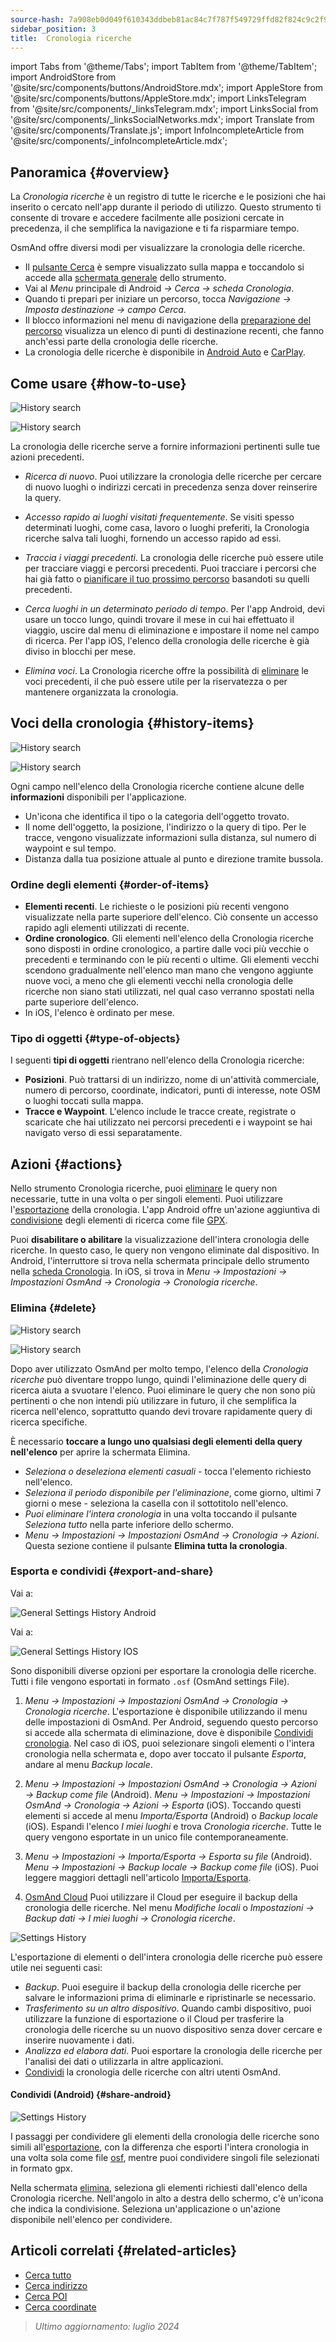 ```yaml
---
source-hash: 7a908eb0d049f610343ddbeb81ac84c7f787f549729ffd82f824c9c2f9bd25d6
sidebar_position: 3
title:  Cronologia ricerche
---
```

import Tabs from '@theme/Tabs';
import TabItem from '@theme/TabItem';
import AndroidStore from '@site/src/components/buttons/AndroidStore.mdx';
import AppleStore from '@site/src/components/buttons/AppleStore.mdx';
import LinksTelegram from '@site/src/components/_linksTelegram.mdx';
import LinksSocial from '@site/src/components/_linksSocialNetworks.mdx';
import Translate from '@site/src/components/Translate.js';
import InfoIncompleteArticle from '@site/src/components/_infoIncompleteArticle.mdx';


## Panoramica {#overview}

La *Cronologia ricerche* è un registro di tutte le ricerche e le posizioni che hai inserito o cercato nell'app durante il periodo di utilizzo. Questo strumento ti consente di trovare e accedere facilmente alle posizioni cercate in precedenza, il che semplifica la navigazione e ti fa risparmiare tempo.

OsmAnd offre diversi modi per visualizzare la cronologia delle ricerche.

- Il [pulsante Cerca](../widgets/map-buttons.md#search) è sempre visualizzato sulla mappa e toccandolo si accede alla [schermata generale](#how-to-use) dello strumento.
- Vai al *Menu* principale di Android *→ Cerca → scheda Cronologia*.
- Quando ti prepari per iniziare un percorso, tocca *Navigazione → Imposta destinazione → campo Cerca*.
- Il blocco informazioni nel menu di navigazione della [preparazione del percorso](../navigation/setup/route-navigation.md#navigation-menu) visualizza un elenco di punti di destinazione recenti, che fanno anch'essi parte della cronologia delle ricerche.
- La cronologia delle ricerche è disponibile in [Android Auto](../navigation/auto-car.md#search) e [CarPlay](../navigation/car-play.md#search).


## Come usare {#how-to-use}

<Tabs groupId="operating-systems" queryString="operating-systems">

<TabItem value="android" label="Android">

![History search](@site/static/img/search/history_search_android.png)

</TabItem>

<TabItem value="ios" label="iOS">

![History search](@site/static/img/search/history_search_ios.png)

</TabItem>

</Tabs>

La cronologia delle ricerche serve a fornire informazioni pertinenti sulle tue azioni precedenti.

- *Ricerca di nuovo*. Puoi utilizzare la cronologia delle ricerche per cercare di nuovo luoghi o indirizzi cercati in precedenza senza dover reinserire la query.

- *Accesso rapido ai luoghi visitati frequentemente*. Se visiti spesso determinati luoghi, come casa, lavoro o luoghi preferiti, la Cronologia ricerche salva tali luoghi, fornendo un accesso rapido ad essi.

- *Traccia i viaggi precedenti*. La cronologia delle ricerche può essere utile per tracciare viaggi e percorsi precedenti. Puoi tracciare i percorsi che hai già fatto o [pianificare il tuo prossimo percorso](../plan-route/create-route.md) basandoti su quelli precedenti.

- *Cerca luoghi in un determinato periodo di tempo*. Per l'app Android, devi usare un tocco lungo, quindi trovare il mese in cui hai effettuato il viaggio, uscire dal menu di eliminazione e impostare il nome nel campo di ricerca. Per l'app iOS, l'elenco della cronologia delle ricerche è già diviso in blocchi per mese.

- *Elimina voci*. La Cronologia ricerche offre la possibilità di [eliminare](#delete) le voci precedenti, il che può essere utile per la riservatezza o per mantenere organizzata la cronologia.


## Voci della cronologia {#history-items}

<Tabs groupId="operating-systems" queryString="operating-systems">

<TabItem value="android" label="Android">

![History search](@site/static/img/search/history_search_android.png)

</TabItem>

<TabItem value="ios" label="iOS">

![History search](@site/static/img/search/history_search_ios.png)

</TabItem>

</Tabs>

Ogni campo nell'elenco della Cronologia ricerche contiene alcune delle **informazioni** disponibili per l'applicazione.

- Un'icona che identifica il tipo o la categoria dell'oggetto trovato.
- Il nome dell'oggetto, la posizione, l'indirizzo o la query di tipo. Per le tracce, vengono visualizzate informazioni sulla distanza, sul numero di waypoint e sul tempo.
- Distanza dalla tua posizione attuale al punto e direzione tramite bussola.


### Ordine degli elementi {#order-of-items}

- **Elementi recenti**. Le richieste o le posizioni più recenti vengono visualizzate nella parte superiore dell'elenco. Ciò consente un accesso rapido agli elementi utilizzati di recente.
- **Ordine cronologico**. Gli elementi nell'elenco della Cronologia ricerche sono disposti in ordine cronologico, a partire dalle voci più vecchie o precedenti e terminando con le più recenti o ultime. Gli elementi vecchi scendono gradualmente nell'elenco man mano che vengono aggiunte nuove voci, a meno che gli elementi vecchi nella cronologia delle ricerche non siano stati utilizzati, nel qual caso verranno spostati nella parte superiore dell'elenco.
- In iOS, l'elenco è ordinato per mese.

### Tipo di oggetti {#type-of-objects}

I seguenti **tipi di oggetti** rientrano nell'elenco della Cronologia ricerche:

- **Posizioni**. Può trattarsi di un indirizzo, nome di un'attività commerciale, numero di percorso, coordinate, indicatori, punti di interesse, note OSM o luoghi toccati sulla mappa.
- **Tracce e Waypoint**. L'elenco include le tracce create, registrate o scaricate che hai utilizzato nei percorsi precedenti e i waypoint se hai navigato verso di essi separatamente.


## Azioni {#actions}

Nello strumento Cronologia ricerche, puoi [eliminare](#delete) le query non necessarie, tutte in una volta o per singoli elementi. Puoi utilizzare l'[esportazione](#export-and-share) della cronologia. L'app Android offre un'azione aggiuntiva di [condivisione](#share-android) degli elementi di ricerca come file [GPX](../../technical/osmand-file-formats/osmand-gpx.md).

Puoi **disabilitare o abilitare** la visualizzazione dell'intera cronologia delle ricerche. In questo caso, le query non vengono eliminate dal dispositivo. In Android, l'interruttore si trova nella schermata principale dello strumento nella [scheda Cronologia](#overview). In iOS, si trova in *Menu → Impostazioni → Impostazioni OsmAnd → Cronologia → Cronologia ricerche*.


### Elimina {#delete}

<Tabs groupId="operating-systems" queryString="operating-systems">

<TabItem value="android" label="Android">

![History search](@site/static/img/search/history_search_delete_andr.png)

</TabItem>

<TabItem value="ios" label="iOS">

![History search](@site/static/img/search/history_search_delete_ios.png)

</TabItem>

</Tabs>

Dopo aver utilizzato OsmAnd per molto tempo, l'elenco della *Cronologia ricerche* può diventare troppo lungo, quindi l'eliminazione delle query di ricerca aiuta a svuotare l'elenco. Puoi eliminare le query che non sono più pertinenti o che non intendi più utilizzare in futuro, il che semplifica la ricerca nell'elenco, soprattutto quando devi trovare rapidamente query di ricerca specifiche.

È necessario **toccare a lungo uno qualsiasi degli elementi della query nell'elenco** per aprire la schermata Elimina.

- *Seleziona o deseleziona elementi casuali* - tocca l'elemento richiesto nell'elenco.
- *Seleziona il periodo disponibile per l'eliminazione*, come giorno, ultimi 7 giorni o mese - seleziona la casella con il sottotitolo nell'elenco.
- *Puoi eliminare l'intera cronologia* in una volta toccando il pulsante *Seleziona tutto* nella parte inferiore dello schermo.
- *Menu → Impostazioni → Impostazioni OsmAnd → Cronologia → Azioni*. Questa sezione contiene il pulsante **Elimina tutta la cronologia**.


### Esporta e condividi {#export-and-share}

<Tabs groupId="operating-systems" queryString="operating-systems">

<TabItem value="android" label="Android">

Vai a: *<Translate android="true" ids="shared_string_menu,shared_string_settings,osmand_settings,shared_string_history"/>*

![General Settings History Android](@site/static/img/personal/profiles/general_settings_history_android.png)

</TabItem>

<TabItem value="ios" label="iOS">

Vai a: *<Translate android="true" ids="shared_string_menu,shared_string_settings,osmand_settings,shared_string_history"/>*

![General Settings History IOS](@site/static/img/personal/profiles/history_settings_ios.png)

</TabItem>

</Tabs>

Sono disponibili diverse opzioni per esportare la cronologia delle ricerche. Tutti i file vengono esportati in formato `.osf` (OsmAnd settings File).

1. *Menu → Impostazioni → Impostazioni OsmAnd → Cronologia → Cronologia ricerche*.
L'esportazione è disponibile utilizzando il menu delle impostazioni di OsmAnd. Per Android, seguendo questo percorso si accede alla schermata di eliminazione, dove è disponibile [Condividi cronologia](#share-android). Nel caso di iOS, puoi selezionare singoli elementi o l'intera cronologia nella schermata e, dopo aver toccato il pulsante *Esporta*, andare al menu *Backup locale*.

2. *Menu → Impostazioni → Impostazioni OsmAnd → Cronologia → Azioni → Backup come file* (Android).
*Menu → Impostazioni → Impostazioni OsmAnd → Cronologia → Azioni → Esporta* (iOS).
Toccando questi elementi si accede al menu *Importa/Esporta* (Android) o *Backup locale* (iOS). Espandi l'elenco *I miei luoghi* e trova *Cronologia ricerche*. Tutte le query vengono esportate in un unico file contemporaneamente.

3. *Menu → Impostazioni → Importa/Esporta → Esporta su file* (Android).
*Menu → Impostazioni → Backup locale → Backup come file* (iOS).
Puoi leggere maggiori dettagli nell'articolo [Importa/Esporta](../personal/import-export.md#export).

4. [OsmAnd Cloud](../personal/osmand-cloud.md#select-data-to-back-up)
Puoi utilizzare il Cloud per eseguire il backup della cronologia delle ricerche. Nel menu *Modifiche locali* o *Impostazioni → Backup dati → I miei luoghi → Cronologia ricerche*.

![Settings History](@site/static/img/search/history_search_share_andr.png)

L'esportazione di elementi o dell'intera cronologia delle ricerche può essere utile nei seguenti casi:

- *Backup*. Puoi eseguire il backup della cronologia delle ricerche per salvare le informazioni prima di eliminarle e ripristinarle se necessario.
- *Trasferimento su un altro dispositivo*. Quando cambi dispositivo, puoi utilizzare la funzione di esportazione o il Cloud per trasferire la cronologia delle ricerche su un nuovo dispositivo senza dover cercare e inserire nuovamente i dati.
- *Analizza ed elabora dati*. Puoi esportare la cronologia delle ricerche per l'analisi dei dati o utilizzarla in altre applicazioni.
- [Condividi](#share-android) la cronologia delle ricerche con altri utenti OsmAnd.


#### Condividi (Android) {#share-android}

![Settings History](@site/static/img/search/history_search_share_andr.png)

I passaggi per condividere gli elementi della cronologia delle ricerche sono simili all'[esportazione](#export-and-share), con la differenza che esporti l'intera cronologia in una volta sola come file [osf](../../technical/osmand-file-formats/osmand-osf.md), mentre puoi condividere singoli file selezionati in formato gpx.

Nella schermata [elimina](#delete), seleziona gli elementi richiesti dall'elenco della Cronologia ricerche. Nell'angolo in alto a destra dello schermo, c'è un'icona che indica la condivisione. Seleziona un'applicazione o un'azione disponibile nell'elenco per condividere.


## Articoli correlati {#related-articles}

- [Cerca tutto](./search-all.md)
- [Cerca indirizzo](./search-address.md)
- [Cerca POI](./search-poi.md)
- [Cerca coordinate](./search-coordinates.md)


> *Ultimo aggiornamento: luglio 2024*